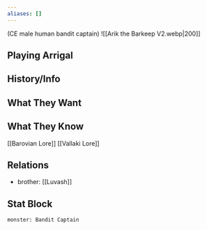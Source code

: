 ```yaml
---
aliases: []
---
```

(CE male human bandit captain)
![[Arik the Barkeep V2.webp|200]]
## Playing Arrigal

## History/Info

## What They Want

## What They Know
[[Barovian Lore]]
[[Vallaki Lore]]

## Relations
- brother: [[Luvash]]

## Stat Block

```statblock
monster: Bandit Captain
```

```dataviewjs
```
